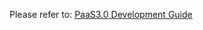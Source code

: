 Please refer to: [PaaS3.0 Development Guide](../../../../../DevelopTools/BaseGuide/topics/paas/app_intro.md)